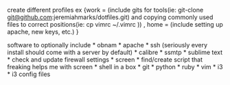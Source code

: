 
create different profiles ex \{work = (include gits for tools(ie: git-clone git@github.com:jeremiahmarks/dotfiles.git) and copying commonly used files to correct positions(ie: cp vimrc ~/.vimrc )) , home = (include setting up apache, new keys, etc.) \}

software to optionally include
    * obnam
    * apache
    * ssh (seriously every install should come with a server by default)
    * calibre
    * ssmtp
    * sublime text
    * check and update firewall settings
    * screen
    * find/create script that freaking helps me with screen
    * shell in a box
    * git
    * python
    * ruby
    * vim
    * i3
    * i3 config files